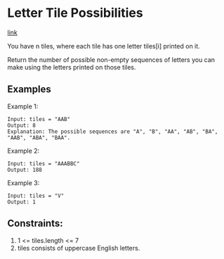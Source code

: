 # Letter Tile Possibilities

[link](https://leetcode.com/problems/letter-tile-possibilities/description/)

You have n  tiles, where each tile has one letter tiles[i] printed on it.

Return the number of possible non-empty sequences of letters you can make using the letters printed on those tiles.


## Examples

Example 1:

```
Input: tiles = "AAB"
Output: 8
Explanation: The possible sequences are "A", "B", "AA", "AB", "BA", "AAB", "ABA", "BAA".
```

Example 2:

```
Input: tiles = "AAABBC"
Output: 188
```

Example 3:

```
Input: tiles = "V"
Output: 1
```

## Constraints:
1. 1 <= tiles.length <= 7
2. tiles consists of uppercase English letters.